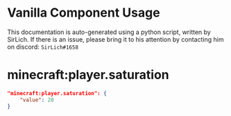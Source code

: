 # Vanilla Component Usage
This documentation is auto-generated using a python script, written by SirLich. If there is an issue, please bring it to his attention by contacting him on discord: `SirLich#1658`

# minecraft:player.saturation
```JSON
"minecraft:player.saturation": {
    "value": 20
}
```

